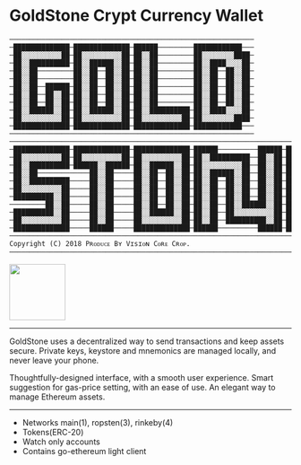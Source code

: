 # GoldStone Crypt Currency Wallet
```
─────────────────────────────────────────────────────────────
─██████████████─██████████████─██████─────────████████████───
─██░░░░░░░░░░██─██░░░░░░░░░░██─██░░██─────────██░░░░░░░░████─
─██░░██████████─██░░██████░░██─██░░██─────────██░░████░░░░██─
─██░░██─────────██░░██──██░░██─██░░██─────────██░░██──██░░██─
─██░░██─────────██░░██──██░░██─██░░██─────────██░░██──██░░██─
─██░░██──██████─██░░██──██░░██─██░░██─────────██░░██──██░░██─
─██░░██──██░░██─██░░██──██░░██─██░░██─────────██░░██──██░░██─
─██░░██──██░░██─██░░██──██░░██─██░░██─────────██░░██──██░░██─
─██░░██████░░██─██░░██████░░██─██░░██████████─██░░████░░░░██─
─██░░░░░░░░░░██─██░░░░░░░░░░██─██░░░░░░░░░░██─██░░░░░░░░████─
─██████████████─██████████████─██████████████─████████████───
─────────────────────────────────────────────────────────────
────────────────────────────────────────────────────────────────────────────────────
─██████████████─██████████████─██████████████─██████──────────██████─██████████████─
─██░░░░░░░░░░██─██░░░░░░░░░░██─██░░░░░░░░░░██─██░░██████████──██░░██─██░░░░░░░░░░██─
─██░░██████████─██████░░██████─██░░██████░░██─██░░░░░░░░░░██──██░░██─██░░██████████─
─██░░██─────────────██░░██─────██░░██──██░░██─██░░██████░░██──██░░██─██░░██─────────
─██░░██████████─────██░░██─────██░░██──██░░██─██░░██──██░░██──██░░██─██░░██████████─
─██░░░░░░░░░░██─────██░░██─────██░░██──██░░██─██░░██──██░░██──██░░██─██░░░░░░░░░░██─
─██████████░░██─────██░░██─────██░░██──██░░██─██░░██──██░░██──██░░██─██░░██████████─
─────────██░░██─────██░░██─────██░░██──██░░██─██░░██──██░░██████░░██─██░░██─────────
─██████████░░██─────██░░██─────██░░██████░░██─██░░██──██░░░░░░░░░░██─██░░██████████─
─██░░░░░░░░░░██─────██░░██─────██░░░░░░░░░░██─██░░██──██████████░░██─██░░░░░░░░░░██─
─██████████████─────██████─────██████████████─██████──────────██████─██████████████─
────────────────────────────────────────────────────────────────────────────────────
Copyright (C) 2018 Pʀᴏᴅᴜᴄᴇ Bʏ Vɪsɪᴏɴ Cᴏʀᴇ Cʀᴏᴘ.
────────────────────────────────────────────────────────────────────────────────────
```
<image src="https://github.com/blinnnk/goldstone/blob/dev/app/src/main/res/drawable/logo.png?raw=true" height="100" width="100"></image>
___
GoldStone uses a decentralized way to send transactions and keep assets secure. Private keys, keystore and mnemonics are managed locally, and never leave your phone.

Thoughtfully-designed interface, with a smooth user experience. Smart suggestion for gas-price setting, with an ease of use. An elegant way to manage Ethereum assets. 
___

* Networks main(1), ropsten(3), rinkeby(4)
* Tokens(ERC-20)
* Watch only accounts
* Contains go-ethereum light client
